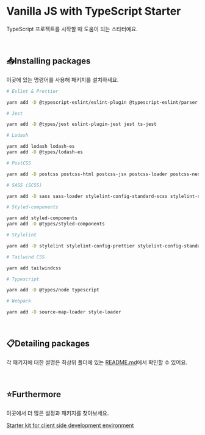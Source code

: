 # Vanilla JS with TypeScript Starter

TypeScript 프로젝트를 시작할 때 도움이 되는 스타터예요.

<br>

## 📥Installing packages

이곳에 있는 명령어를 사용해 패키지를 설치하세요.

```bash
# Eslint & Prettier

yarn add -D @typescript-eslint/eslint-plugin @typescript-eslint/parser @typescript-eslint/types @typescript-eslint/typescript-estree @typescript-eslint/utils eslint eslint-config-prettier eslint-import-resolver-typescript eslint-plugin-import eslint-plugin-prettier eslint-webpack-plugin prettier

# Jest

yarn add -D @types/jest eslint-plugin-jest jest ts-jest

# Lodash

yarn add lodash lodash-es
yarn add -D @types/lodash-es

# PostCSS

yarn add -D postcss postcss-html postcss-jsx postcss-loader postcss-nesting postcss-preset-env postcss-scss postcss-syntax

# SASS (SCSS)

yarn add -D sass sass-loader stylelint-config-standard-scss stylelint-scss

# Styled-components

yarn add styled-components
yarn add -D @types/styled-components

# Stylelint

yarn add -D stylelint stylelint-config-prettier stylelint-config-standard stylelint-order

# Tailwind CSS

yarn add tailwindcss

# Typescript

yarn add -D @types/node typescript

# Webpack

yarn add -D source-map-loader style-loader
```

<br>

## 📋Detailing packages

각 패키지에 대한 설명은 최상위 폴더에 있는 [README.md](https://github.com/biniruu/starter-kit-frontend#detailing-packages)에서 확인할 수 있어요.

<br>

## ⭐️Furthermore

이곳에서 더 많은 설정과 패키지를 찾아보세요.

[Starter kit for client side development environment](https://github.com/biniruu/starter-kit-frontend)
